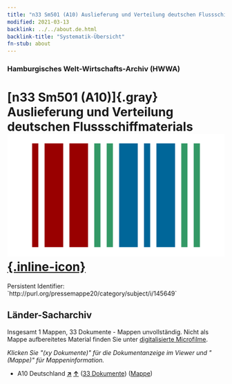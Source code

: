 ```yaml
---
title: "n33 Sm501 (A10) Auslieferung und Verteilung deutschen Flussschiffmaterials"
modified: 2021-03-13
backlink: ../../about.de.html
backlink-title: "Systematik-Übersicht"
fn-stub: about
---
```


### Hamburgisches Welt-Wirtschafts-Archiv (HWWA)

# [n33 Sm501 (A10)]{.gray}&#8201; Auslieferung und Verteilung deutschen Flussschiffmaterials &#160; [![Wikidata](/images/Wikidata-logo.svg "Wikidata"){.inline-icon}](http://www.wikidata.org/entity/Q104711219)

<div class="hint">Persistent Identifier: `http://purl.org/pressemappe20/category/subject/i/145649`</div>







## Länder-Sacharchiv




Insgesamt 1 Mappen, 33 Dokumente - Mappen unvollständig.
Nicht als Mappe aufbereitetes Material finden Sie unter [digitalisierte Microfilme](/film/h1_sh.de.html).

_Klicken Sie "(xy Dokumente)" für die Dokumentanzeige im Viewer und "(Mappe)" für Mappeninformation._



- A10 Deutschland [**&nearr;**](../../../geo/i/126128/about.de.html "Deutschland (alle Mappen)") [**&uarr;**](../../../geo/about.de.html#A10 "Ländersystematik") (<a href="https://pm20.zbw.eu/iiifview/folder/sh/126128,145649" title="über: Deutschland : Auslieferung und Verteilung deutschen Flussschiffmaterials" target="_blank">33 Dokumente</a>) ([Mappe](../../../../folder/sh/1261xx/126128/1456xx/145649/about.de.html))








